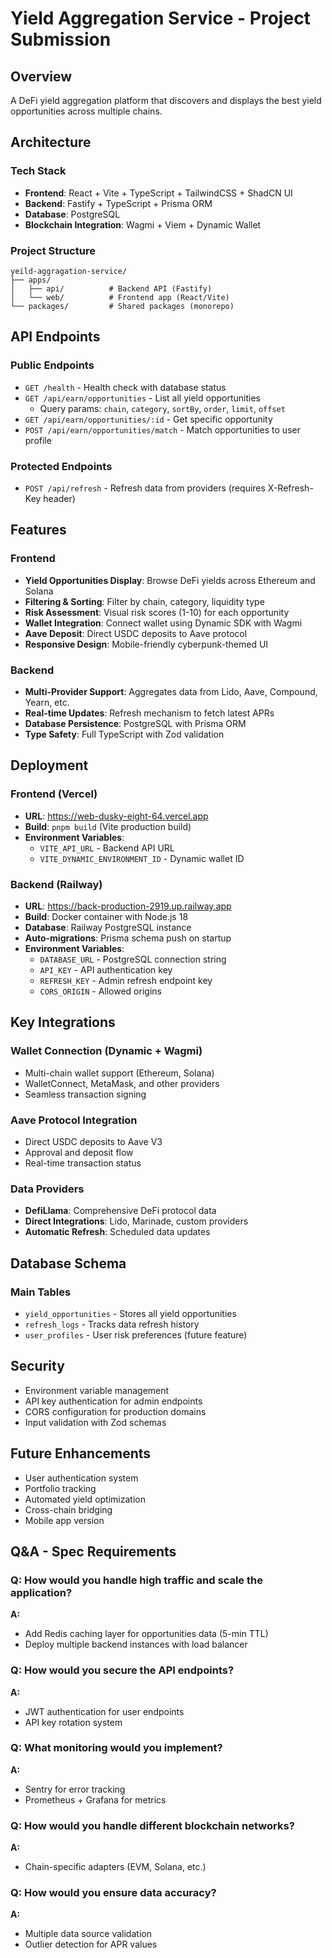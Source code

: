 # Yield Aggregation Service - Project Submission

## Overview

A DeFi yield aggregation platform that discovers and displays the best yield opportunities across multiple chains.

## Architecture

### Tech Stack

- **Frontend**: React + Vite + TypeScript + TailwindCSS + ShadCN UI
- **Backend**: Fastify + TypeScript + Prisma ORM
- **Database**: PostgreSQL
- **Blockchain Integration**: Wagmi + Viem + Dynamic Wallet

### Project Structure

```
yeild-aggragation-service/
├── apps/
│   ├── api/          # Backend API (Fastify)
│   └── web/          # Frontend app (React/Vite)
└── packages/         # Shared packages (monorepo)
```

## API Endpoints

### Public Endpoints

- `GET /health` - Health check with database status
- `GET /api/earn/opportunities` - List all yield opportunities
  - Query params: `chain`, `category`, `sortBy`, `order`, `limit`, `offset`
- `GET /api/earn/opportunities/:id` - Get specific opportunity
- `POST /api/earn/opportunities/match` - Match opportunities to user profile

### Protected Endpoints

- `POST /api/refresh` - Refresh data from providers (requires X-Refresh-Key header)

## Features

### Frontend

- **Yield Opportunities Display**: Browse DeFi yields across Ethereum and Solana
- **Filtering & Sorting**: Filter by chain, category, liquidity type
- **Risk Assessment**: Visual risk scores (1-10) for each opportunity
- **Wallet Integration**: Connect wallet using Dynamic SDK with Wagmi
- **Aave Deposit**: Direct USDC deposits to Aave protocol
- **Responsive Design**: Mobile-friendly cyberpunk-themed UI

### Backend

- **Multi-Provider Support**: Aggregates data from Lido, Aave, Compound, Yearn, etc.
- **Real-time Updates**: Refresh mechanism to fetch latest APRs
- **Database Persistence**: PostgreSQL with Prisma ORM
- **Type Safety**: Full TypeScript with Zod validation

## Deployment

### Frontend (Vercel)

- **URL**: https://web-dusky-eight-64.vercel.app
- **Build**: `pnpm build` (Vite production build)
- **Environment Variables**:
  - `VITE_API_URL` - Backend API URL
  - `VITE_DYNAMIC_ENVIRONMENT_ID` - Dynamic wallet ID

### Backend (Railway)

- **URL**: https://back-production-2919.up.railway.app
- **Build**: Docker container with Node.js 18
- **Database**: Railway PostgreSQL instance
- **Auto-migrations**: Prisma schema push on startup
- **Environment Variables**:
  - `DATABASE_URL` - PostgreSQL connection string
  - `API_KEY` - API authentication key
  - `REFRESH_KEY` - Admin refresh endpoint key
  - `CORS_ORIGIN` - Allowed origins

## Key Integrations

### Wallet Connection (Dynamic + Wagmi)

- Multi-chain wallet support (Ethereum, Solana)
- WalletConnect, MetaMask, and other providers
- Seamless transaction signing

### Aave Protocol Integration

- Direct USDC deposits to Aave V3
- Approval and deposit flow
- Real-time transaction status

### Data Providers

- **DefiLlama**: Comprehensive DeFi protocol data
- **Direct Integrations**: Lido, Marinade, custom providers
- **Automatic Refresh**: Scheduled data updates

## Database Schema

### Main Tables

- `yield_opportunities` - Stores all yield opportunities
- `refresh_logs` - Tracks data refresh history
- `user_profiles` - User risk preferences (future feature)

## Security

- Environment variable management
- API key authentication for admin endpoints
- CORS configuration for production domains
- Input validation with Zod schemas

## Future Enhancements

- User authentication system
- Portfolio tracking
- Automated yield optimization
- Cross-chain bridging
- Mobile app version

## Q&A - Spec Requirements

### Q: How would you handle high traffic and scale the application?

**A:**

- Add Redis caching layer for opportunities data (5-min TTL)
- Deploy multiple backend instances with load balancer

### Q: How would you secure the API endpoints?

**A:**

- JWT authentication for user endpoints
- API key rotation system

### Q: What monitoring would you implement?

**A:**

- Sentry for error tracking
- Prometheus + Grafana for metrics

### Q: How would you handle different blockchain networks?

**A:**

- Chain-specific adapters (EVM, Solana, etc.)

### Q: How would you ensure data accuracy?

**A:**

- Multiple data source validation
- Outlier detection for APR values
